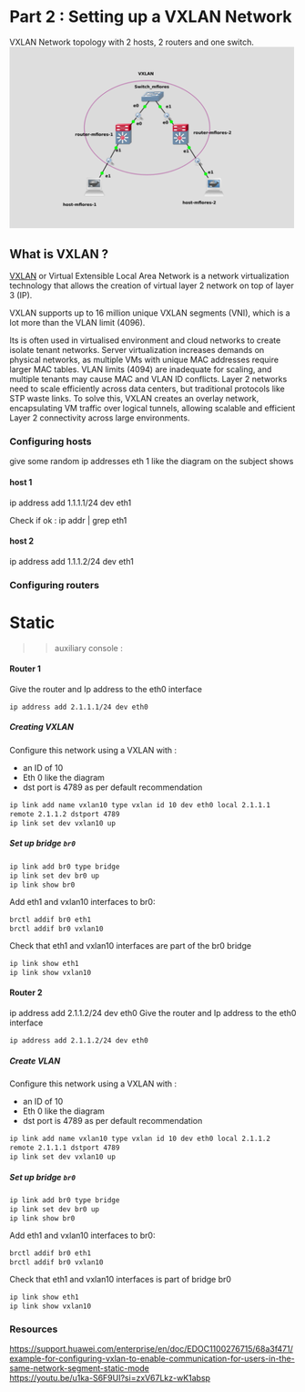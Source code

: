 # Part 2 : Setting up a VXLAN Network
VXLAN Network topology with 2 hosts, 2 routers and one switch.\
[<img src="topology_p2.png" width="500"/>](Topology2)

## What is VXLAN ?

[VXLAN](https://datatracker.ietf.org/doc/html/rfc7348) or Virtual Extensible Local Area Network is a network virtualization technology that allows the creation of virtual layer 2 network on top of layer 3 (IP).

VXLAN supports up to 16 million unique VXLAN segments (VNI), which is a lot more than the VLAN limit (4096).

Its is often used in virtualised environment and cloud networks to create isolate tenant networks. Server virtualization increases demands on physical networks, as multiple VMs with unique MAC addresses require larger MAC tables. VLAN limits (4094) are inadequate for scaling, and multiple tenants may cause MAC and VLAN ID conflicts. Layer 2 networks need to scale efficiently across data centers, but traditional protocols like STP waste links. To solve this, VXLAN creates an overlay network, encapsulating VM traffic over logical tunnels, allowing scalable and efficient Layer 2 connectivity across large environments.

### Configuring hosts
give some random ip addresses
eth 1 like the diagram on the subject shows

#### host 1
ip address add 1.1.1.1/24 dev eth1

Check if ok :
ip addr | grep eth1

#### host 2
ip address add 1.1.1.2/24 dev eth1


### Configuring routers
# Static
>> auxiliary console :
#### Router 1
Give the router and Ip address to the eth0 interface 

```
ip address add 2.1.1.1/24 dev eth0
```

##### Creating VXLAN 
Configure this network using a VXLAN with :
- an ID of 10
- Eth 0 like the diagram
- dst port is 4789 as per default recommendation

```
ip link add name vxlan10 type vxlan id 10 dev eth0 local 2.1.1.1 remote 2.1.1.2 dstport 4789
ip link set dev vxlan10 up
```

##### Set up bridge `br0`
``` 
ip link add br0 type bridge
ip link set dev br0 up
ip link show br0 
```

Add eth1 and vxlan10 interfaces to br0:


```
brctl addif br0 eth1
brctl addif br0 vxlan10

```

Check that eth1 and vxlan10 interfaces are part of the br0 bridge
``` 
ip link show eth1
ip link show vxlan10
```

#### Router 2
ip address add 2.1.1.2/24 dev eth0
Give the router and Ip address to the eth0 interface 

```
ip address add 2.1.1.2/24 dev eth0
```

##### Create VLAN 
Configure this network using a VXLAN with :
- an ID of 10
- Eth 0 like the diagram
- dst port is 4789 as per default recommendation

```
ip link add name vxlan10 type vxlan id 10 dev eth0 local 2.1.1.2 remote 2.1.1.1 dstport 4789
ip link set dev vxlan10 up
```

##### Set up bridge `br0`
``` 
ip link add br0 type bridge
ip link set dev br0 up
ip link show br0 
```

Add eth1 and vxlan10 interfaces to br0:


```
brctl addif br0 eth1
brctl addif br0 vxlan10

```

Check that eth1 and vxlan10 interfaces is part of bridge br0
``` 
ip link show eth1
ip link show vxlan10
```


### Resources
https://support.huawei.com/enterprise/en/doc/EDOC1100276715/68a3f471/example-for-configuring-vxlan-to-enable-communication-for-users-in-the-same-network-segment-static-mode \
https://youtu.be/u1ka-S6F9UI?si=zxV67Lkz-wK1absp
